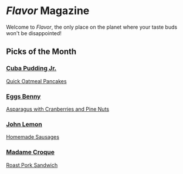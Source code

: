# _Flavor_ Magazine

Welcome to _Flavor_, the only place on the planet where your taste buds won't be disappointed!



## Picks of the Month

### [Cuba Pudding Jr.](writer/cuba-pudding-jr.md) 

[Quick Oatmeal Pancakes](recipe/feb/quick-oatmeal-pancakes.md)

### [Eggs Benny](writer/eggs-benny.md) 

[Asparagus with Cranberries and Pine Nuts](recipe/feb/asparagus-with-cranberries-and-pine-nuts.md)

### [John Lemon](writer/john-lemon.md) 

[Homemade Sausages](recipe/jan/homemade-sausages.md)

### [Madame Croque](writer/madame-croque.md) 

[Roast Pork Sandwich](recipe/feb/roast-pork-sandwich.md)
